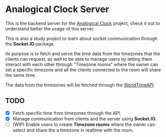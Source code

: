 # Analogical Clock Server

This is the backend server for the [Analogical Clock](https://github.com/julianocts98/analogical-clock) project, check it out to understand better the usage of this server.

This is also a study project to learn about socket communication through the **Socket.IO** package.

Its purpose is to fetch and serve the time data from the timezones that the clients can request, as well to be able to manage users by letting them interact with each other through "Timezone rooms" where the owner can set a specific timezone and all the clients connected to the room will share the same time.

The data from the timezones will be fetched through the [WorldTimeAPI](http://worldtimeapi.org/).

## TODO

- [x] Fetch specific time from timezones through the API.
- [x] Manage communication from clients and the server using **Socket.IO**.
- [ ] (WIP) Enable users to create **Timezone rooms** where the owner can select and share the a timezone in realtime with the room.
